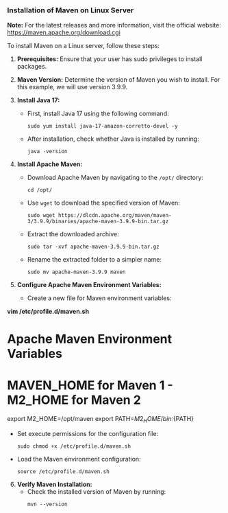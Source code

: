 ### Installation of Maven on Linux Server

**Note:** For the latest releases and more information, visit the official website: https://maven.apache.org/download.cgi

To install Maven on a Linux server, follow these steps:

1. **Prerequisites:** Ensure that your user has sudo privileges to install packages.

2. **Maven Version:** Determine the version of Maven you wish to install. For this example, we will use version 3.9.9.

3. **Install Java 17:** 
   - First, install Java 17 using the following command:
     ```
     sudo yum install java-17-amazon-corretto-devel -y
     ```
   - After installation, check whether Java is installed by running:
     ```
     java -version
     ```

4. **Install Apache Maven:**
   - Download Apache Maven by navigating to the `/opt/` directory:
     ```
     cd /opt/
     ```
   - Use `wget` to download the specified version of Maven:
     ```
     sudo wget https://dlcdn.apache.org/maven/maven-3/3.9.9/binaries/apache-maven-3.9.9-bin.tar.gz
     ```
   - Extract the downloaded archive:
     ```
     sudo tar -xvf apache-maven-3.9.9-bin.tar.gz
     ```
   - Rename the extracted folder to a simpler name:
     ```
     sudo mv apache-maven-3.9.9 maven
     ```

5. **Configure Apache Maven Environment Variables:**
   - Create a new file for Maven environment variables:

**vim  /etc/profile.d/maven.sh**
    
# Apache Maven Environment Variables
# MAVEN_HOME for Maven 1 - M2_HOME for Maven 2
export M2_HOME=/opt/maven
export PATH=${M2_HOME}/bin:${PATH}

     
   - Set execute permissions for the configuration file:
     ```
     sudo chmod +x /etc/profile.d/maven.sh
     ```
   - Load the Maven environment configuration:
     ```
     source /etc/profile.d/maven.sh
     ```

6. **Verify Maven Installation:** 
   - Check the installed version of Maven by running:
     ```
     mvn --version
     ```
